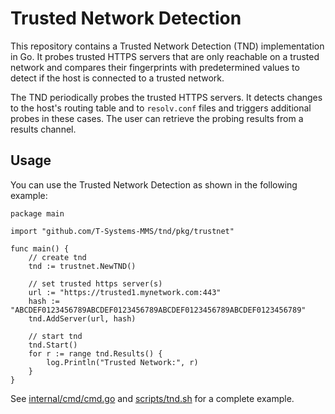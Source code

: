 # Trusted Network Detection

This repository contains a Trusted Network Detection (TND) implementation in
Go. It probes trusted HTTPS servers that are only reachable on a trusted
network and compares their fingerprints with predetermined values to detect if
the host is connected to a trusted network.

The TND periodically probes the trusted HTTPS servers. It detects changes to
the host's routing table and to `resolv.conf` files and triggers additional
probes in these cases. The user can retrieve the probing results from a results
channel.

## Usage

You can use the Trusted Network Detection as shown in the following example:

```golang
package main

import "github.com/T-Systems-MMS/tnd/pkg/trustnet"

func main() {
	// create tnd
	tnd := trustnet.NewTND()

	// set trusted https server(s)
	url := "https://trusted1.mynetwork.com:443"
	hash := "ABCDEF0123456789ABCDEF0123456789ABCDEF0123456789ABCDEF0123456789"
	tnd.AddServer(url, hash)

	// start tnd
	tnd.Start()
	for r := range tnd.Results() {
		log.Println("Trusted Network:", r)
	}
}
```

See [internal/cmd/cmd.go](internal/cmd/cmd.go) and
[scripts/tnd.sh](scripts/tnd.sh) for a complete example.
